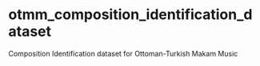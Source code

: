 # otmm_composition_identification_dataset
Composition Identification dataset for Ottoman-Turkish Makam Music
